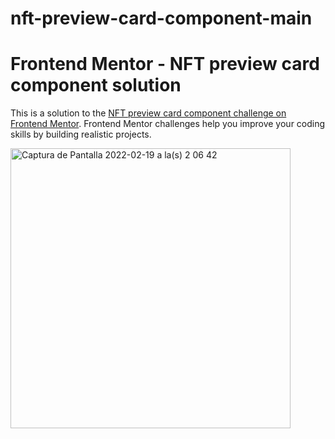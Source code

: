 # nft-preview-card-component-main

# Frontend Mentor - NFT preview card component solution

This is a solution to the [NFT preview card component challenge on Frontend Mentor](https://www.frontendmentor.io/challenges/nft-preview-card-component-SbdUL_w0U). Frontend Mentor challenges help you improve your coding skills by building realistic projects.

<img width="448" alt="Captura de Pantalla 2022-02-19 a la(s) 2 06 42" src="https://user-images.githubusercontent.com/93338533/154791252-658e561b-35a1-40d2-b582-4a4b98f2f86f.png">
